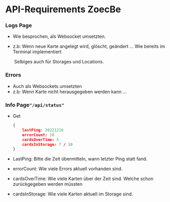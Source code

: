 # API-Requirements ZoecBe

### Logs Page

- Wie besprochen, als Websocket umsetzten.

- z.b: Wenn neue Karte angelegt wird, glöscht, geändert ... Wie bereits im Terminal implementiert

  ​       Selbiges auch für Storages und Locations.



### Errors

- Auch als Websockets umsetzten
- z.b: Wenn Karte nicht herausgegeben werden kann ...



### Info Page`"/api/status"`

- Get

  ```JSON
  {
      lastPing: 20221216
      errorCount: 10
      cardsOverTime: 5
      cardsInStorage: 7 / 10
  }
  ```

- LastPing: Bitte die Zeit übermitteln, wann letzter Ping statt fand.
- errorCount: Wie viele Errors aktuell vorhanden sind.
- cardsOverTime: Wie viele Karten über der Zeit sind. Welche schon zurückgegeben werden müssten
- cardsInStorage: Wie viele Karten aktuell im Storage sind.
